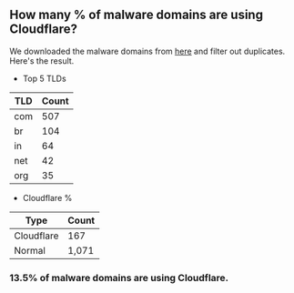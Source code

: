 ## How many % of malware domains are using Cloudflare?


We downloaded the malware domains from [here](https://urlhaus.abuse.ch) and filter out duplicates.
Here's the result.


[//]: # (start replacement)


- Top 5 TLDs

| TLD | Count |
| --- | --- |
| com | 507 |
| br | 104 |
| in | 64 |
| net | 42 |
| org | 35 |


- Cloudflare %

| Type | Count |
| --- | --- |
| Cloudflare | 167 |
| Normal | 1,071 |


### 13.5% of malware domains are using Cloudflare.